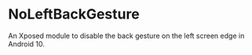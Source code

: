 # NoLeftBackGesture
An Xposed module to disable the back gesture on the left screen edge in Android 10.
